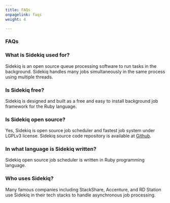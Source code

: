 ```yaml
---
title: FAQs
onpagelink: faqs
weight: 4

---
```


### **FAQs**

### What is Sidekiq used for?
Sidekiq is an open source queue processing software to run tasks in the background. Sidekiq handles many jobs simultaneously in the same process using multiple threads.
### Is Sidekiq free?
Sidekiq is designed and built as a free and easy to install background job framework for the Ruby language.
### Is Sidekiq open source?
Yes, Sidekiq is open source job scheduler and fastest job system under LGPLv3 license. Sidekiq source code repository is available at [Github](https://github.com/mperham/sidekiq).
### In what language is Sidekiq written?
Sidekiq open source job scheduler is written in Ruby programming language.
### Who uses Sidekiq?
Many famous companies including StackShare, Accenture, and RD Station use Sidekiq in their tech stacks to handle asynchronous job processing.